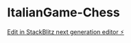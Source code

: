 # ItalianGame-Chess

[Edit in StackBlitz next generation editor ⚡️](https://stackblitz.com/~/github.com/4exodus/ItalianGame-Chess)